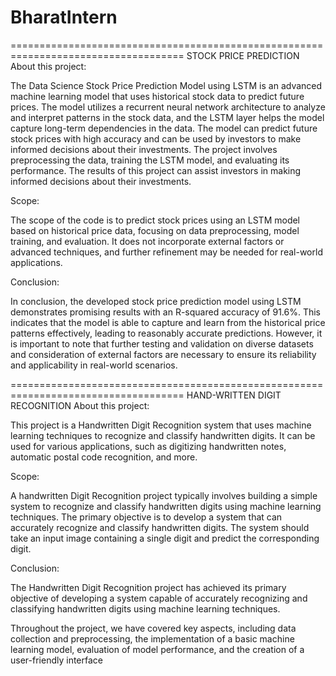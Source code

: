 # BharatIntern

====================================================================================
STOCK PRICE PREDICTION
About this project:

The Data Science Stock Price Prediction Model using LSTM is an advanced machine learning model that uses historical stock data to predict future prices. The model utilizes a recurrent neural network architecture to analyze and interpret patterns in the stock data, and the LSTM layer helps the model capture long-term dependencies in the data. The model can predict future stock prices with high accuracy and can be used by investors to make informed decisions about their investments. The project involves preprocessing the data, training the LSTM model, and evaluating its performance. The results of this project can assist investors in making informed decisions about their investments.

Scope:

The scope of the code is to predict stock prices using an LSTM model based on historical price data, focusing on data preprocessing, model training, and evaluation. It does not incorporate external factors or advanced techniques, and further refinement may be needed for real-world applications.

Conclusion:

In conclusion, the developed stock price prediction model using LSTM demonstrates promising results with an R-squared accuracy of 91.6%. This indicates that the model is able to capture and learn from the historical price patterns effectively, leading to reasonably accurate predictions. However, it is important to note that further testing and validation on diverse datasets and consideration of external factors are necessary to ensure its reliability and applicability in real-world scenarios.

====================================================================================
HAND-WRITTEN DIGIT RECOGNITION
About this project: 

This project is a Handwritten Digit Recognition system that uses machine learning techniques to recognize and classify handwritten digits. It can be used for various applications, such as digitizing handwritten notes, automatic postal code recognition, and more.


Scope:

A handwritten Digit Recognition project typically involves building a simple system to recognize and classify handwritten digits using machine learning techniques. The primary objective is to develop a system that can accurately recognize and classify handwritten digits. The system should take an input image containing a single digit and predict the corresponding digit.



Conclusion:

The Handwritten Digit Recognition project has achieved its primary objective of developing a system capable of accurately recognizing and classifying handwritten digits using machine learning techniques. 

Throughout the project, we have covered key aspects, including data collection and preprocessing, the implementation of a basic machine learning model, evaluation of model performance, and the creation of a user-friendly interface
